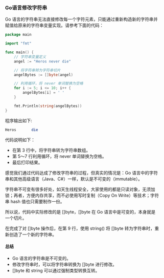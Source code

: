 ### Go语言修改字符串

Go 语言的字符串无法直接修改每一个字符元素，只能通过重新构造新的字符串并赋值给原来的字符串变量实现。请参考下面的代码：

```go
package main

import "fmt"

func main() {
	// 字符串变量定义
	angel := "Heros never die"

	// 将字符串转为字符串切片
	angelBytes := []byte(angel)

	// 利用循环，将 never 单词替换为空格
	for i := 5; i <= 10; i++ {
		angelBytes[i] = ' '
	}

	fmt.Println(string(angelBytes))
}
```

程序输出如下:

```perl
Heros       die
```

代码说明如下：

- 在第 3 行中，将字符串转为字符串数组。
- 第 5～7 行利用循环，将 never 单词替换为空格。
- 最后打印结果。

感觉我们通过代码达成了修改字符串的过程，但真实的情况是：Go 语言中的字符串和其他高级语言（Java、C#）一样，默认是不可变的（immutable）。

字符串不可变有很多好处，如天生线程安全，大家使用的都是只读对象，无须加锁；再者，方便内存共享，而不必使用写时复制（Copy On Write）等技术；字符串 hash 值也只需要制作一份。

所以说，代码中实际修改的是 []byte，[]byte 在 Go 语言中是可变的，本身就是一个切片。

在完成了对 []byte 操作后，在第 9 行，使用 string() 将 []byte 转为字符串时，重新创造了一个新的字符串。

#### 总结

- Go 语言的字符串是不可变的。
- 修改字符串时，可以将字符串转换为 []byte 进行修改。
- []byte 和 string 可以通过强制类型转换互转。